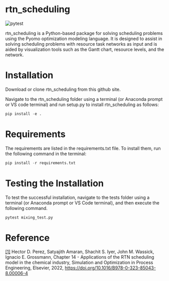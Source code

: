 # rtn_scheduling

![pytest](https://github.com/dovallev/rtn_scheduling/actions/workflows/pytest.yml/badge.svg) <br> 

rtn_scheduling is a Python-based package for solving scheduling problems using the Pyomo optimization modeling language. It is designed to assist in solving scheduling problems with resource task networks as input and is aided by visualization tools such as the Gantt chart, resource levels, and the network.

# Installation

Download or clone rtn_scheduling from this github site. 

Navigate to the rtn_scheduling folder using a terminal (or Anaconda prompt or VS code terminal) and run setup.py to install rtn_scheduling as follows:

```python
pip install -e . 
```
# Requirements
 
The requirements are listed in the requirements.txt file. To install them, run the following command in the terminal:

```python 
pip install -r requirements.txt
```

# Testing the Installation

To test the successful installation, navigate to the tests folder using a terminal (or Anaconda prompt or VS Code terminal), and then execute the following command. 

```python 
pytest mixing_test.py
```
# Reference

[[1]](https://www.sciencedirect.com/science/article/abs/pii/B9780323850438000064) Hector D. Perez, Satyajith Amaran, Shachit S. Iyer, John M. Wassick, Ignacio E. Grossmann,
Chapter 14 - Applications of the RTN scheduling model in the chemical industry,
Simulation and Optimization in Process Engineering,
Elsevier,
2022, https://doi.org/10.1016/B978-0-323-85043-8.00006-4
